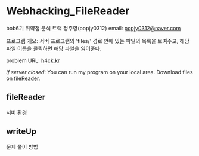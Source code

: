 # Webhacking_FileReader

bob6기 취약점 분석 트랙 정주영(popjy0312)
email: popjy0312@naver.com

프로그램 개요: 서버 프로그램의 'files/' 경로 안에 있는 파일의 목록을 보여주고, 해당 파일 이름을 클릭하면 해당 파일을 읽어준다.

problem URL: [h4ck.kr](http://h4ck.kr)

*if server closed*: You can run my program on your local area. Download files on [fileReader](./fileReader/).

## fileReader
서버 환경

## writeUp
문제 풀이 방법